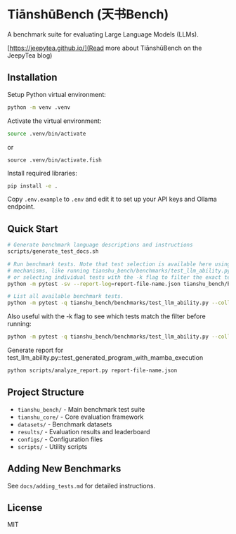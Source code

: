 # TiānshūBench (天书Bench)

A benchmark suite for evaluating Large Language Models (LLMs).

[https://jeepytea.github.io/](Read more about TiānshūBench on the JeepyTea blog)

## Installation

Setup Python virtual environment:
```bash
python -m venv .venv
```
Activate the virtual environment:
```bash
source .venv/bin/activate
```
or
```fish
source .venv/bin/activate.fish
```


Install required libraries:
```bash
pip install -e .
```

Copy `.env.example` to `.env` and edit it to set up your API keys and Ollama endpoint.

## Quick Start

```bash
# Generate benchmark language descriptions and instructions
scripts/generate_test_docs.sh

# Run benchmark tests. Note that test selection is available here using standard Pytest
# mechanisms, like running tianshu_bench/benchmarks/test_llm_ability.py::test_generated_program_with_mamba_execution
# or selecting individual tests with the -k flag to filter the exact test identifier, like -k "DeepSeek-V3-0324 and -8-"
python -m pytest -sv --report-log=report-file-name.json tianshu_bench/benchmarks/test_llm_ability.py

# List all available benchmark tests.
python -m pytest -q tianshu_bench/benchmarks/test_llm_ability.py --collect-only
```

Also useful with the -k flag to see which tests match the filter before running:
```bash
python -m pytest -q tianshu_bench/benchmarks/test_llm_ability.py --collect-only -k  "DeepSeek-V3-0324 and -8-"
```

Generate report for test_llm_ability.py::test_generated_program_with_mamba_execution
```bash
python scripts/analyze_report.py report-file-name.json
```

## Project Structure

- `tianshu_bench/` - Main benchmark test suite
- `tianshu_core/` - Core evaluation framework
- `datasets/` - Benchmark datasets
- `results/` - Evaluation results and leaderboard
- `configs/` - Configuration files
- `scripts/` - Utility scripts

## Adding New Benchmarks

See `docs/adding_tests.md` for detailed instructions.

## License
MIT
